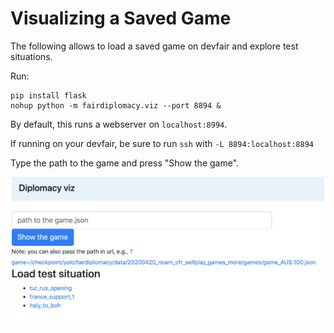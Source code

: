 # Visualizing a Saved Game

The following allows to load a saved game on devfair and explore test situations.

Run:
```
pip install flask
nohup python -m fairdiplomacy.viz --port 8894 &
```

By default, this runs a webserver on `localhost:8994`.

If running on your devfair, be sure to run `ssh` with `-L 8894:localhost:8894`

Type the path to the game and press "Show the game".

![Instructions for visualizing a game](images/viz_screen.png)